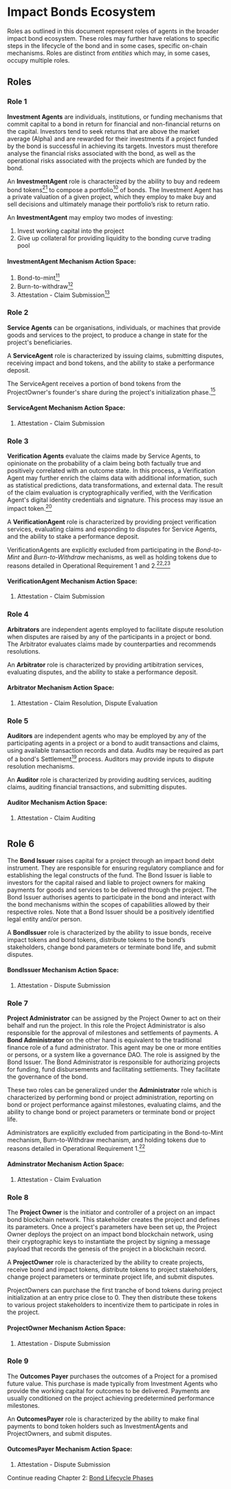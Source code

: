 # Impact Bonds Ecosystem

Roles as outlined in this document represent roles of agents in the broader impact bond ecosystem. These roles may further have relations to specific steps in the lifecycle of the bond and in some cases, specific on-chain mechanisms. Roles are distinct from *entities* which may, in some cases, occupy multiple roles.

## Roles

### Role 1
**Investment Agents** are individuals, institutions, or funding mechanisms that commit capital to a bond in return for financial and non-financial returns on the capital. Investors tend to seek returns that are above the market average (Alpha) and are rewarded for their investments if a project funded by the bond is successful in achieving its targets. Investors must therefore analyse the financial risks associated with the bond, as well as the operational risks associated with the projects which are funded by the bond.

An **InvestmentAgent** role is characterized by the ability to buy and redeem bond tokens<a href="glossary.md#note21" id="note21ref"><sup>21</sup></a> to compose a portfolio<a href="glossary.md#note10" id="note10ref"><sup>10</sup></a>  of bonds. The Investment Agent has a private valuation of a given project, which they employ to make buy and sell decisions and ultimately  manage their portfolio’s risk to return ratio.

An **InvestmentAgent** may employ two modes of investing:
1. Invest working capital into the project
2. Give up collateral for providing liquidity to the bonding curve trading pool

#### **InvestmentAgent** Mechanism Action Space:
1. Bond-to-mint<a href="glossary.md#note11" id="note11ref"><sup>11</sup></a> 
2. Burn-to-withdraw<a href="glossary.md#note12" id="note12ref"><sup>12</sup></a> 
3. Attestation - Claim Submission<a href="glossary.md#note13" id="note13ref"><sup>13</sup></a> 

### Role 2
**Service Agents** can be organisations, individuals, or machines that provide goods and services to the project, to produce a change in state for the project's beneficiaries.  

A **ServiceAgent** role is characterized by issuing claims, submitting disputes, receiving impact and bond tokens, and the ability to stake a performance deposit.

The ServiceAgent receives a portion of bond tokens from the ProjectOwner's founder's share during the project's initialization phase.<a href="glossary.md#note15" id="note15ref"><sup>15</sup></a> 

#### **ServiceAgent** Mechanism Action Space:
1. Attestation - Claim Submission

### Role 3
**Verification Agents** evaluate the claims made by Service Agents, to opinionate on the probability of a claim being both factually true and positively correlated with an outcome state. In this process, a Verification Agent may further enrich the claims data with additional information, such as statistical predictions, data transformations, and external data. The result of the claim evaluation is cryptographically verified, with the Verification Agent's digital identity credentials and signature. This process may issue an impact token.<a href="glossary.md#note20" id="note20ref"><sup>20</sup></a>

A **VerificationAgent** role is characterized by providing project verification services, evaluating claims and esponding to disputes for Service Agents, and the ability to stake a performance deposit.

VerificationAgents are explicitly excluded from participating in the *Bond-to-Mint* and *Burn-to-Withdraw* mechanisms, as well as holding tokens due to reasons detailed in Operational Requirement 1 and 2.<a href="glossary.md#note22" id="note22ref"><sup>22,23</sup></a>

#### **VerificationAgent** Mechanism Action Space:
1. Attestation - Claim Submission

### Role 4
**Arbitrators** are independent agents employed to facilitate dispute resolution when disputes are raised by any of the participants in a project or bond. The Arbitrator evaluates claims made by counterparties and recommends resolutions.

An **Arbitrator** role is characterized by providing artibitration services, evaluating disputes, and the ability to stake a performance deposit.

#### **Arbitrator** Mechanism Action Space:
1. Attestation - Claim Resolution, Dispute Evaluation

### Role 5
**Auditors** are independent agents who may be employed by any of the participating agents in a project or a bond to audit transactions and claims, using available transaction records and data. Audits may be required as part of a bond's Settlement<a href="glossary.md#note19" id="note19ref"><sup>19</sup></a> process. Auditors may provide inputs to dispute resolution mechanisms.

An **Auditor** role is characterized by providing auditing services, auditing claims, auditing financial transactions, and submitting disputes.

#### **Auditor** Mechanism Action Space:
1. Attestation - Claim Auditing

#
## Role 6
The **Bond Issuer** raises capital for a project through an impact bond debt instrument. They are responsible for ensuring regulatory compliance and for establishing the legal constructs of the fund. The Bond Issuer is liable to investors for the capital raised and liable to project owners for making payments for goods and services to be delivered through the project.  The Bond Issuer authorises agents to participate in the bond and interact with the bond mechanisms within the scopes of capabilities allowed by their respective roles. Note that a Bond Issuer should be a positively identified legal entity and/or person.

A **BondIssuer** role is characterized by the ability to issue bonds, receive impact tokens and bond tokens, distribute tokens to the bond’s stakeholders, change bond parameters or terminate bond life, and submit disputes. 

####  **BondIssuer** Mechanism Action Space:
1. Attestation - Dispute Submission

### Role 7
**Project Administrator** can be assigned by the Project Owner to act on their behalf and run the project. In this role the Project Administrator is also responsible for the approval of milestones and settlements of payments. A **Bond Administrator** on the other hand is equivalent to the traditional finance role of a fund administrator. This agent may be one or more entities or persons, or a system like a governance DAO. The role is assigned by the Bond Issuer. The Bond Administrator is responsible for authorizing projects for funding, fund disbursements and facilitating settlements. They facilitate the governance of the bond. 

These two roles can be generalized under the **Administrator** role which is characterized by performing bond or project administration, reporting on bond or project performance against milestones, evaluating claims, and the ability to change bond or project parameters or terminate bond or project life.

Administrators are explicitly excluded from participating in the Bond-to-Mint mechanism, Burn-to-Withdraw mechanism, and holding tokens due to reasons detailed in Operational Requirement 1.<a href="glossary.md#note22" id="note22ref"><sup>22</sup></a>  

#### **Adminstrator** Mechanism Action Space:
1. Attestation - Claim Evaluation

### Role 8
The **Project Owner** is the initiator and controller of a project on an impact bond blockchain network. This stakeholder creates the project and defines its parameters. Once a project's parameters have been set up, the Project Owner deploys the project on an impact bond blockchain network, using their cryptographic keys to instantiate the project by signing a message payload that records the genesis of the project in a blockchain record.

A **ProjectOwner** role is characterized by the ability to create projects, receive bond and impact tokens, distribute tokens to project stakeholders, change project parameters or terminate project life, and submit disputes.  

ProjectOwners can purchase the first tranche of bond tokens during project initialization at an entry price close to 0. They then distribute these tokens to various project stakeholders to incentivize them to participate in roles in the project.

#### **ProjectOwner** Mechanism Action Space:
1. Attestation - Dispute Submission

### Role 9
The **Outcomes Payer** purchases the outcomes of a Project for a promised future value. This purchase is made typically from Investment Agents who provide the working capital for outcomes to be delivered. Payments are usually conditioned on the project achieving predetermined performance milestones.

An **OutcomesPayer** role is characterized by the ability to make final payments to bond token holders such as InvestmentAgents and ProjectOwners, and submit disputes. 

#### **OutcomesPayer** Mechanism Action Space:
1. Attestation - Dispute Submission

Continue reading Chapter 2: [Bond Lifecycle Phases](2_BondLifecyclePhases.md)
